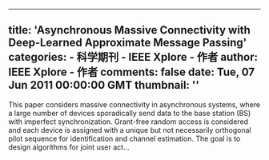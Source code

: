 
---
title: 'Asynchronous Massive Connectivity with Deep-Learned Approximate Message Passing'
categories: 
    - 科学期刊
    - IEEE Xplore - 作者
author: IEEE Xplore - 作者
comments: false
date: Tue, 07 Jun 2011 00:00:00 GMT
thumbnail: ''
---

<div>   
This paper considers massive connectivity in asynchronous systems, where a large number of devices sporadically send data to the base station (BS) with imperfect synchronization. Grant-free random access is considered and each device is assigned with a unique but not necessarily orthogonal pilot sequence for identification and channel estimation. The goal is to design algorithms for joint user act...  
</div>
            